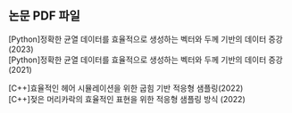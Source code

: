 ## 논문 PDF 파일
[Python]정확한 균열 데이터를 효율적으로 생성하는 벡터와 두께 기반의 데이터 증강(2023)                  
[Python]정확한 균열 데이터를 효율적으로 생성하는 벡터와 두께 기반의 데이터 증강(2021)               

[C++]효율적인 헤어 시뮬레이션을 위한 굽힘 기반 적응형 샘플링(2022)                 
[C++]젖은 머리카락의 효율적인 표현을 위한 적응형 샘플링 방식 (2022)                    
